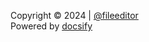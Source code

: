 Copyright © 2024 | [@fileeditor](https://github.com/FileEditor97)  
Powered by [docsify](https://docsify.js.org)